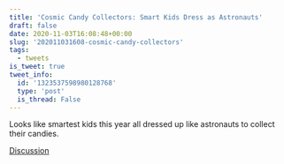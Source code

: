 ```yaml
---
title: 'Cosmic Candy Collectors: Smart Kids Dress as Astronauts'
draft: false
date: 2020-11-03T16:08:48+00:00
slug: '202011031608-cosmic-candy-collectors'
tags:
  - tweets
is_tweet: true
tweet_info:
  id: '1323537598980128768'
  type: 'post'
  is_thread: False
---
```




Looks like smartest kids this year all dressed up like astronauts to collect their candies.

[Discussion](https://x.com/sytelus/status/1323537598980128768)
